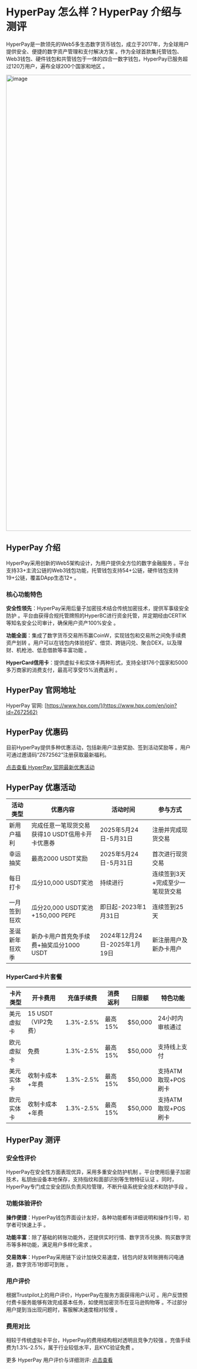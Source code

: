 # HyperPay 怎么样？HyperPay 介绍与测评

HyperPay是一款领先的Web5多生态数字货币钱包，成立于2017年，为全球用户提供安全、便捷的数字资产管理和支付解决方案 。作为全球首款集托管钱包、Web3钱包、硬件钱包和共管钱包于一体的四合一数字钱包，HyperPay已服务超过120万用户，遍布全球200个国家和地区 。

<img width="2721" height="1242" alt="image" src="https://github.com/user-attachments/assets/981f611d-bc18-42ec-8fe6-346c47d7b15b" />

## HyperPay 介绍

HyperPay采用创新的Web5架构设计，为用户提供全方位的数字金融服务 。平台支持33+主流公链的Web3钱包功能，托管钱包支持54+公链，硬件钱包支持19+公链，覆盖DApp生态12+ 。

### 核心功能特色

**安全性领先**：HyperPay采用后量子加密技术结合传统加密技术，提供军事级安全防护 。平台由获得合规托管牌照的HyperBC进行资金托管，并定期经由CERTIK等知名安全公司审计，确保用户资产100%安全 。

**功能全面**：集成了数字货币交易所币赢CoinW，实现钱包和交易所之间免手续费资产划转 。用户可以在钱包内体验挖矿、借贷、跨链闪兑、聚合DEX，以及理财、机枪池、低息借款等丰富功能 。

**HyperCard信用卡**：提供虚拟卡和实体卡两种形式，支持全球176个国家和5000多万商家的消费支付，最高可享受15%消费返利 。

## HyperPay 官网地址

HyperPay 官网: [https://www.hpx.com/](https://www.hpx.com/en/join?id=Z672562)

## HyperPay 优惠码

目前HyperPay提供多种优惠活动，包括新用户注册奖励、签到活动奖励等 。用户可通过邀请码“Z672562”注册获取最新福利。

[点击查看 HyperPay 官网最新优惠活动](https://www.hpx.com/en/join?id=Z672562)

## HyperPay 优惠活动

| 活动类型 | 优惠内容 | 活动时间 | 参与方式 |
|---------|---------|---------|---------|
| 新用户福利 | 完成任意一笔现货交易获得10 USDT信用卡开卡优惠券 | 2025年5月24日-5月31日 | 注册并完成现货交易 |
| 幸运抽奖 | 最高2000 USDT奖励 | 2025年5月24日-5月31日 | 首次进行现货交易 |
| 每日打卡 | 瓜分10,000 USDT奖池 | 持续进行 | 连续签到3天+完成至少一笔现货交易 |
| 一月签到狂欢 | 瓜分20,000 USDT奖池+150,000 PEPE | 即日起-2023年1月31日 | 连续签到25天 |
| 圣诞新年狂欢季 | 新办卡用户首充免手续费+抽奖瓜分1000 USDT | 2024年12月24日-2025年1月19日 | 新注册用户及新办卡用户 |

### HyperCard卡片套餐

| 卡片类型 | 开卡费用 | 充值手续费 | 消费返利 | 日限额 | 特色功能 |
|---------|---------|-----------|---------|-------|---------|
| 美元虚拟卡 | 15 USDT（VIP2免费） | 1.3%-2.5% | 最高15% | $50,000 | 24小时内审核通过 |
| 欧元虚拟卡 | 免费 | 1.3%-2.5% | 最高15% | $50,000 | 支持线上支付 |
| 美元实体卡 | 收制卡成本+年费 | 1.3%-2.5% | 最高15% | $50,000 | 支持ATM取现+POS刷卡 |
| 欧元实体卡 | 收制卡成本+年费 | 1.3%-2.5% | 最高15% | $50,000 | 支持ATM取现+POS刷卡 |

## HyperPay 测评

### 安全性评价

HyperPay在安全性方面表现优异，采用多重安全防护机制 。平台使用后量子加密技术，私钥由设备本地保存，支持指纹和面部识别等生物特征认证 。同时，HyperPay专门成立安全团队负责风险管理，不断升级系统安全技术和防护手段 。

### 功能体验评价

**操作便捷**：HyperPay钱包界面设计友好，各种功能都有详细说明和操作引导，初学者可快速上手 。

**功能丰富**：除了基础的转账功能外，还提供实时行情、数字货币兑换、购买数字货币等多种功能，满足用户多样化需求 。

**交易效率**：HyperPay采用链下设计加快交易速度，钱包内好友转账拥有闪电通道，数字货币1秒即可到账 。

### 用户评价

根据Trustpilot上的用户评价，HyperPay在服务方面获得用户认可 。用户反馈预付费卡服务能够有效完成基本任务，如使用加密货币在亚马逊购物等 。不过部分用户提到当出现问题时，客服解决速度相对较慢 。

### 费用对比

相较于传统虚拟卡平台，HyperPay的费用结构相对透明且竞争力较强 。充值手续费为1.3%-2.5%，属于行业较低水平，且KYC验证免费 。

更多 HyperPay 用户评价与详细测评: [点击查看](https://www.hpx.com/en/join?id=Z672562)
